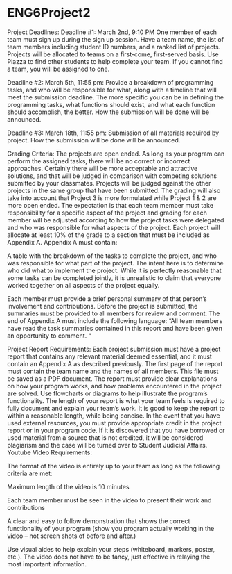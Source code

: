 # ENG6Project2
Project Deadlines:
Deadline #1: March 2nd, 9:10 PM 
One member of each team must sign up during the sign up session.
Have a team name, the list of team members including student ID numbers, and a ranked list of projects.
Projects will be allocated to teams on a first-come, first-served basis. Use Piazza to find other students to
help complete your team. If you cannot find a team, you will be assigned to one.

Deadline #2: March 5th, 11:55 pm:
Provide a breakdown of programming tasks, and who will be
responsible for what, along with a timeline that will meet the submission deadline. The more specific you
can be in defining the programming tasks, what functions should exist, and what each function should
accomplish, the better. How the submission will be done will be announced.

Deadline #3: March 18th, 11:55 pm: 
Submission of all materials required by project. How the
submission will be done will be announced.


Grading Criteria:
The projects are open ended. As long as your program can perform the assigned tasks, there will be no
correct or incorrect approaches. Certainly there will be more acceptable and attractive solutions, and that
will be judged in comparison with competing solutions submitted by your classmates. Projects will be
judged against the other projects in the same group that have been submitted. The grading will also take
into account that Project 3 is more formulated while Project 1 & 2 are more open ended.
The expectation is that each team member must take responsibility for a specific aspect of the project and
grading for each member will be adjusted according to how the project tasks were delegated and who was
responsible for what aspects of the project. Each project will allocate at least 10% of the grade to a section
that must be included as Appendix A. Appendix A must contain:

  A table with the breakdown of the tasks to complete the project, and who was responsible for what
    part of the project. The intent here is to determine who did what to implement the project. While it
    is perfectly reasonable that some tasks can be completed jointly, it is unrealistic to claim that
    everyone worked together on all aspects of the project equally.
    
  Each member must provide a brief personal summary of that person’s involvement and
    contributions. Before the project is submitted, the summaries must be provided to all members for 
    review and comment. The end of Appendix A must include the following language: “All team
    members have read the task summaries contained in this report and have been given an
    opportunity to comment. “
    
Project Report Requirements:
Each project submission must have a project report that contains any relevant material deemed essential,
and it must contain an Appendix A as described previously. The first page of the report must contain the
team name and the names of all members. This file must be saved as a PDF document.
The report must provide clear explanations on how your program works, and how problems encountered in
the project are solved. Use flowcharts or diagrams to help illustrate the program’s functionality.
The length of your report is what your team feels is required to fully document and explain your team’s
work. It is good to keep the report to within a reasonable length, while being concise.
In the event that you have used external resources, you must provide appropriate credit in the project report
or in your program code. If it is discovered that you have borrowed or used material from a source that is
not credited, it will be considered plagiarism and the case will be turned over to Student Judicial Affairs.
Youtube Video Requirements:

The format of the video is entirely up to your team as long as the following criteria are met:

  Maximum length of the video is 10 minutes
  
  Each team member must be seen in the video to present their work and contributions
  
  A clear and easy to follow demonstration that shows the correct functionality of your program
  (show you program actually working in the video – not screen shots of before and after.)
  
Use visual aides to help explain your steps (whiteboard, markers, poster, etc.). The video does
not have to be fancy, just effective in relaying the most important information. 
